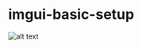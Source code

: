 # imgui-basic-setup

![alt text](https://cdn.discordapp.com/attachments/739931460777279570/997647805436919849/unknown.png)
